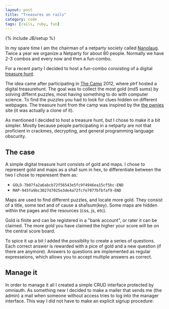 ```yaml
---
layout: post
title: "Treasures on rails"
category: code
tags: [rails, ruby, fun]
---
```

{% include JB/setup %}

In my spare time I am the chairman of a netparty society called [Nanolaug](http://www.nanolaug.dk). 
Twice a year we organize a Netparty for about 80 people.
Normally we have 2-3 combos and every now and then a fun-combo.

For a recent party I decided to host a fun-combo consisting of a digital [treasure hunt](https://treasure.nanolaug.dk). 

<!--more-->

The idea came after participating in [The Camp](http://thecamp.dk "Danish only") 2012, where ptrf hosted a digital treasurehunt.
The goal was to collect the most gold (md5 sums) by solving differnt puzzles, most having something to do with computer science.
To find the puzzles you had to look for clues hidden on different webpages.
The treasure hunt from the camp was inspired by the [the pwnies](http://treasure.pwnies.dk) site (it was actually a clone of it). 

As mentioned I decided to host a treasure hunt, but I chose to make it a bit simpler.
Mostly because people participating in a netparty are not that proficient in crackmes, decrypting, and general programming language obscurity.

The case
--------

A simple digital treasure hunt consists of gold and maps.
I chose to represent gold and maps as a sha1 sum in hex, to differentiate between the two I chose to reperesent them as:

- `GOLD-7b07fa2a6abcb72f56543e5fc9f4946ea15cf5bc-END`
- `MAP-945fa9bc3027d7025e3de4a72fcfe7077bfbfaf9-END`

Maps are used to find different puzzles, and locate more gold.
They consist of a title, some text and of cause a sha1sum(key).
Some maps are hidden within the pages and the resources (css, js, etc). 

Gold is finite and can be registered in a "bank account", or rater it can be claimed. 
The more gold you have claimed the higher your score will be on the central score board.

To spice it up a bit I added the possiblity to create a series of questions. 
Each correct answer is rewarded with a pice of gold and a new question (if there are anymore).
Answers to questions are implemented as regular expresseions, which allows you to accept multiple answers as correct.

Manage it
---------

In order to manage it all I created a simple CRUD interface protected by omniauth.
As something new I decided to make a mailer that sends me (the admin) a mail when someone without access tries to log into the manager interface. 
This way I did not have to make an explicit signup procedure:

<script type="text/javascript" src="https://gist.github.com/3995995.js?file=sessions_controller.rb"></script>
